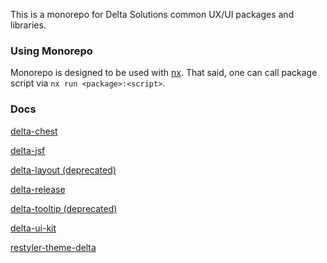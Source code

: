 This is a monorepo for Delta Solutions common UX/UI packages and libraries.

### Using Monorepo

Monorepo is designed to be used with [nx](https://nx.dev/). That said, one can
call package script via `nx run <package>:<script>`.

### Docs

[delta-chest](https://deltasolutions.github.io/delta-ui/delta-chest)

[delta-jsf](https://deltasolutions.github.io/delta-ui/delta-jsf)

[delta-layout (deprecated)](https://deltasolutions.github.io/delta-ui/delta-layout)

[delta-release](https://github.com/deltasolutions/delta-ui/tree/main/packages/delta-release)

[delta-tooltip (deprecated)](https://deltasolutions.github.io/delta-ui/delta-tooltip)

[delta-ui-kit](https://deltasolutions.github.io/delta-ui/delta-ui-kit)

[restyler-theme-delta](https://deltasolutions.github.io/delta-ui/restyler-theme-delta)
